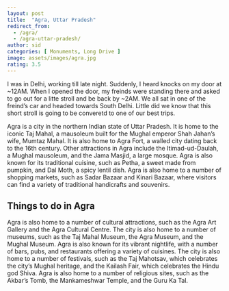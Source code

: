 ```yaml
---
layout: post
title:  "Agra, Uttar Pradesh"
redirect_from:
  - /agra/
  - /agra-uttar-pradesh/
author: sid
categories: [ Monuments, Long Drive ]
image: assets/images/agra.jpg
rating: 3.5
---
```

I was in Delhi, working till late night. Suddenly, I heard knocks on my door at ~12AM. When I opened the door, my freinds were standing there and asked to go out for a litte stroll and be back by ~2AM. We all sat in one of the freind’s car and headed towards South Delhi. Little did we know that this short stroll is going to be converetd to one of our best trips.

Agra is a city in the northern Indian state of Uttar Pradesh. It is home to the iconic Taj Mahal, a mausoleum built for the Mughal emperor Shah Jahan’s wife, Mumtaz Mahal. It is also home to Agra Fort, a walled city dating back to the 16th century. Other attractions in Agra include the Itimad-ud-Daulah, a Mughal mausoleum, and the Jama Masjid, a large mosque. Agra is also known for its traditional cuisine, such as Petha, a sweet made from pumpkin, and Dal Moth, a spicy lentil dish. Agra is also home to a number of shopping markets, such as Sadar Bazaar and Kinari Bazaar, where visitors can find a variety of traditional handicrafts and souvenirs.

<h2>Things to do in Agra</h2>

Agra is also home to a number of cultural attractions, such as the Agra Art Gallery and the Agra Cultural Centre. The city is also home to a number of museums, such as the Taj Mahal Museum, the Agra Museum, and the Mughal Museum. Agra is also known for its vibrant nightlife, with a number of bars, pubs, and restaurants offering a variety of cuisines. The city is also home to a number of festivals, such as the Taj Mahotsav, which celebrates the city’s Mughal heritage, and the Kailash Fair, which celebrates the Hindu god Shiva. Agra is also home to a number of religious sites, such as the Akbar’s Tomb, the Mankameshwar Temple, and the Guru Ka Tal.


<div class="pa-carousel-widget" style="width:100%; height:480px; display:none;"
  data-link="https://www.thrillophilia.com/things-to-do-in-agra"
  data-title="Agra, Uttar Pradesh"
  data-description="Ever living Monuments of Agra"
  data-delay="3">
  <object data="https://lh3.googleusercontent.com/dt1Hp8VcL3PcOutGAvoeogVeN1AiP8qqsWVtP9hNjee3jNbQLQt8tILyMHynm-Dxh7jhonh2aHtk4P3qm8ND3-x9Fosv9RFodSbIlJIhq9vMKJpWs7_GlH9n-9zISJ9UPIB-0xDtE9c=w1920-h1080"></object>
  <object data="https://lh3.googleusercontent.com/bM7yF8PjKajvn7vLmOd27F2QRRXK1PMt7-Qo9Z1qlyHZs7zWhVJb1m0W5PdfDzGDhqu-mtW9OAUOtl0HKMLacGDMkL4fEfcDtvRLvueXk_pEhmsWgujVNkk85rKx6DHYepmCspCbEFQ=w1920-h1080"></object>
  <object data="https://lh3.googleusercontent.com/TLvBhngRITeDQLQsgowC-WPAfSCeLnEIbO95P2thBa_v3z1MbbSELbpid2E_qXPctBS0S3eXxTZGTGRZ5RB6lBaJrm11lF8W1A_uK6TB4vN_EDQSClvHGMlN5zTYvvoyCamjEhyH01s=w1920-h1080"></object>
  <object data="https://lh3.googleusercontent.com/cgYj2f1l7IT87Wc2m8EiRLhDtNGR7BSYr0dU2E_ohNIDP1Nb3Z8Ptg8ZNmrp9NsTD1Sak4HG-9cvj8i2FD9rRSo6m-HvsErz1x5wcV6Ja4l06UWXv9-10Dfomukmgj7qBizI1_pZnVM=w1920-h1080"></object>
  <object data="https://lh3.googleusercontent.com/WuaHxxrGlTDUXFk9c3KRRnU4aUhZb8jeAp7MSZ-TFMb6CPEf-8S0Z-FuBSo5LgGI_YsAyitUPCw_hKr5_WjGO0_rpr-BZWndRzOe98R3hOZ8DVkzKO4gA9_cQOMQe2e8o7tmZ4w65Sw=w1920-h1080"></object>
  <object data="https://lh3.googleusercontent.com/pSkfW9equY4NQL0NrFoWjWdyIyHGG23ZIxNsYmr6WtONt0IxKRBSgTY9cEQQYvLqBE5Lor98lxSnKje9vD-XYktVsJcF0XpECiiNxfdJkXUZM7P3kfhuudr2MmAnRrFBr40droWYKcc=w1920-h1080"></object>
  <object data="https://lh3.googleusercontent.com/NoUZmdZlw8Frb5t_fMBAtBHxLEesMA0TOaKmAWL6q14iLwD-8KYufQYVKVL9ETF2gPf0Ml18Zh4jmTHMnwrdJ0Nw2w-J9cAhTCZpC0EuH2pIHF4ipOouZ_lWFv5elNj82VzOiaA33FU=w1920-h1080"></object>
  <object data="https://lh3.googleusercontent.com/BZsIXFs-B72qOFhnasn2tk1rYRqyI3v0ZaG7q3CckYe7-IUlvE9hF8lW6xl34lHRfWOmE3NrgJLWcEWAc5ib0XVzgY_CbyXVU1N0JA3f2rosDgW-i_fIeDmBVMekadPsCiM-OWh-Kqc=w1920-h1080"></object>
  <object data="https://lh3.googleusercontent.com/ZzNOrwgm3RvYDK1wUiCeR2dPoIqr1oHKgHSrTVX4aLNDSKMlQtQO65fAtGTc82IPlYqJuYzcQKTxF_UuL3mI1qH2WuCQ29MjVdVDazgNxVNJyU0iVsw9JWeerCmJYU2HPida4_dSjW4=w1920-h1080"></object>
  <object data="https://lh3.googleusercontent.com/o9gnS9vyA4G4vKALvWL4maGTNTQdhgHIzf1PHuA9HUH1L3P0Vy8aYIRvjvZCbpJBrb7GeqneH1jdZCUT1EqeRbRZ-bgL3cUXiX4yXeRyy2cl2NXjZNs6jxWEPxBbbPz0gGuAwXAU1bw=w1920-h1080"></object>
  <object data="https://lh3.googleusercontent.com/BRsyMpUE1_hxh4NDb_84kESDtW1ktPofcW62qkpmPAvm0tOCOz-X9A3QeexXffQBEbbEGIX4FCOOw0Vd0KMSmEA_MZPoPFoy-euaO3IVz60Cceg3HOCE8VTdWlidYxiLenkYjn0S62c=w1920-h1080"></object>
</div>